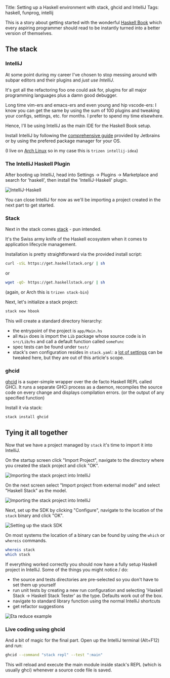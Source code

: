 Title: Setting up a Haskell environment with stack, ghcid and IntelliJ
Tags: haskell, funprog, intellij

This is a story about getting started with the wonderful [Haskell Book](https://haskellbook.com/)
which every aspiring programmer should read to be instantly turned into a
better version of themselves.

<!-- PELICAN_END_SUMMARY -->

## The stack

### IntelliJ

At some point during my career I've chosen to stop messing around with subpar
editors and their plugins and _just use IntelliJ_.

It's got all the refactoring foo one could ask for, plugins for all major
programming languages plus a damn good debugger.

Long time vim-ers and emacs-ers and even young and hip vscode-ers:
I know you can get the same by using the sum of 100 plugins and tweaking your
configs, settings, etc. for months. I prefer to spend my time elsewhere.

Hence, I'll be using IntelliJ as the main IDE for the Haskell Book setup.

Install IntelliJ by following the
[comprehensive guide](https://www.jetbrains.com/help/idea/installation-guide.html)
provided by Jetbrains or by using the prefered package manager for your OS.

(I live on [Arch Linux](https://www.archlinux.org/) so in my case this is
`trizen intellij-idea`)

### The IntelliJ Haskell Plugin

After booting up IntelliJ, head into Settings -> Plugins -> Marketplace and
search for 'haskell', then install the 'IntelliJ-Haskell' plugin.

![IntelliJ-Haskell](/images/haskell/intellij_haskell_plugin.png)

You can close IntelliJ for now as we'll be importing a project created
in the next part to get started.

### Stack

Next in the stack comes
[stack](https://docs.haskellstack.org/en/stable/README/) - pun intended.

It's the Swiss army knife of the Haskell ecosystem when it comes to application
lifecycle management.

Installation is pretty straightforward via the provided install script:

```bash
curl -sSL https://get.haskellstack.org/ | sh
```

or

```bash
wget -qO- https://get.haskellstack.org/ | sh
```

(again, or Arch this is `trizen stack-bin`)

Next, let's initialize a stack project:

```bash
stack new hbook
```

This will create a standard directory hierarchy:

* the entrypoint of the project is `app/Main.hs`
* all `Main` does is import the `Lib` package whose source code is in `src/Lib/hs`
and call a default function called `someFunc`
* spec tests can be found under `test/`
* stack's own configuration resides in `stack.yaml`:
a [lot of settings](https://docs.haskellstack.org/en/stable/yaml_configuration/)
can be tweaked here, but they are out of this article's scope.

### ghcid

[ghcid](https://github.com/ndmitchell/ghcid) is a super-simple wrapper over the
de facto Haskell REPL called GHCi. It runs a separate GHCi process as a daemon,
recompiles the source code on every change and displays compilation errors.
(or the output of any specified function)

Install it via stack:

```bash
stack install ghcid
```

## Tying it all together

Now that we have a project managed by `stack` it's time to import it into
IntelliJ.

On the startup screen click "Import Project", navigate to the directory
where you created the stack project and click "OK".

![Importing the stack project into IntelliJ](/images/haskell/intellij_startup_screen.png)

On the next screen select "Import project from external model" and select
"Haskell Stack" as the model.

![Importing the stack project into IntelliJ](/images/haskell/intellij_external_model.png)

Next, set up the SDK by clicking "Configure", navigate to the location of
the `stack` binary and click "OK".

![Setting up the stack SDK](/images/haskell/intellij_stack_sdk.png)

On most systems the location of a binary can be found by using the `which`
or `whereis` commands.

```bash
whereis stack
which stack
```

If everything worked correctly you should now have a fully setup Haskell project
in IntelliJ. Some of the things you might notice / do:

* the source and tests directories are pre-selected so you don't have to set
them up yourself
* run unit tests by creating a new run configuration and selecting 'Haskell Stack -> Haskell Stack Tester' as the type. Defaults work out of the box.
* navigate to standard library function using the normal IntelliJ shortcuts
* get refactor suggestions

![Eta reduce example](/images/haskell/eta_reduce.png)

### Live coding using ghcid

And a bit of magic for the final part. Open up the IntelliJ terminal (Alt+F12)
and run:

```bash
ghcid --command "stack repl" --test ":main"
```

This will reload and execute the main module inside stack's REPL
(which is usually ghci) whenever a source code file is saved.
